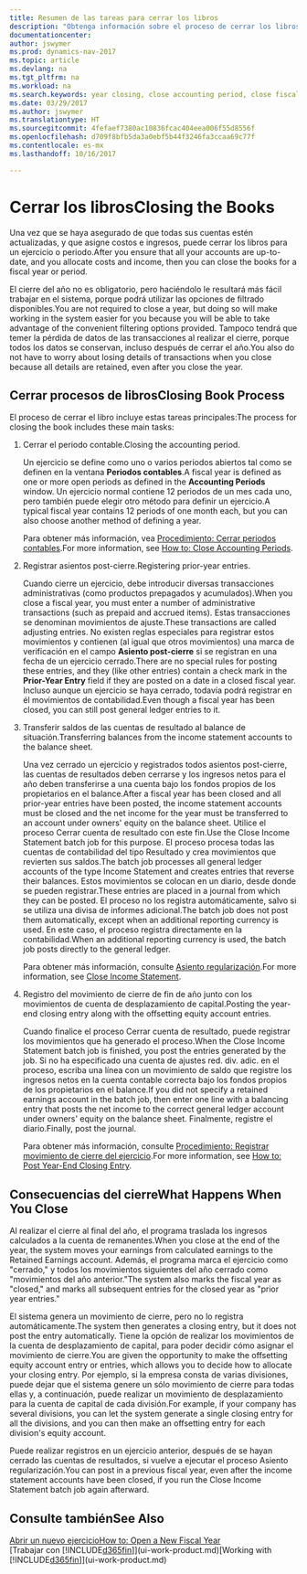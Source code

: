 ```yaml
---
title: Resumen de las tareas para cerrar los libros
description: "Obtenga información sobre el proceso de cerrar los libros de un ejercicio o periodo, y qué sucede después de cerrar al final de un ejercicio."
documentationcenter: 
author: jswymer
ms.prod: dynamics-nav-2017
ms.topic: article
ms.devlang: na
ms.tgt_pltfrm: na
ms.workload: na
ms.search.keywords: year closing, close accounting period, close fiscal year, bank account detailed trial balance
ms.date: 03/29/2017
ms.author: jswymer
ms.translationtype: HT
ms.sourcegitcommit: 4fefaef7380ac10836fcac404eea006f55d8556f
ms.openlocfilehash: d709f8bfb5da3a0ebf5b44f3246fa3ccaa69c77f
ms.contentlocale: es-mx
ms.lasthandoff: 10/16/2017

---
```

# <a name="closing-the-books"></a><span data-ttu-id="d3f54-103">Cerrar los libros</span><span class="sxs-lookup"><span data-stu-id="d3f54-103">Closing the Books</span></span>
<span data-ttu-id="d3f54-104">Una vez que se haya asegurado de que todas sus cuentas estén actualizadas, y que asigne costos e ingresos, puede cerrar los libros para un ejercicio o periodo.</span><span class="sxs-lookup"><span data-stu-id="d3f54-104">After you ensure that all your accounts are up-to-date, and you allocate costs and income, then you can close the books for a fiscal year or period.</span></span>

<span data-ttu-id="d3f54-105">El cierre del año no es obligatorio, pero haciéndolo le resultará más fácil trabajar en el sistema, porque podrá utilizar las opciones de filtrado disponibles.</span><span class="sxs-lookup"><span data-stu-id="d3f54-105">You are not required to close a year, but doing so will make working in the system easier for you because you will be able to take advantage of the convenient filtering options provided.</span></span> <span data-ttu-id="d3f54-106">Tampoco tendrá que temer la pérdida de datos de las transacciones al realizar el cierre, porque todos los datos se conservan, incluso después de cerrar el año.</span><span class="sxs-lookup"><span data-stu-id="d3f54-106">You also do not have to worry about losing details of transactions when you close because all details are retained, even after you close the year.</span></span>

## <a name="closing-book-process"></a><span data-ttu-id="d3f54-107">Cerrar procesos de libros</span><span class="sxs-lookup"><span data-stu-id="d3f54-107">Closing Book Process</span></span>
<span data-ttu-id="d3f54-108">El proceso de cerrar el libro incluye estas tareas principales:</span><span class="sxs-lookup"><span data-stu-id="d3f54-108">The process for closing the book includes these main tasks:</span></span>

1. <span data-ttu-id="d3f54-109">Cerrar el periodo contable.</span><span class="sxs-lookup"><span data-stu-id="d3f54-109">Closing the accounting period.</span></span>

    <span data-ttu-id="d3f54-110">Un ejercicio se define como uno o varios periodos abiertos tal como se definen en la ventana **Periodos contables**.</span><span class="sxs-lookup"><span data-stu-id="d3f54-110">A fiscal year is defined as one or more open periods as defined in the **Accounting Periods** window.</span></span> <span data-ttu-id="d3f54-111">Un ejercicio normal contiene 12 periodos de un mes cada uno, pero también puede elegir otro método para definir un ejercicio.</span><span class="sxs-lookup"><span data-stu-id="d3f54-111">A typical fiscal year contains 12 periods of one month each, but you can also choose another method of defining a year.</span></span>

    <span data-ttu-id="d3f54-112">Para obtener más información, vea [Procedimiento: Cerrar periodos contables](year-close-account-periods.md).</span><span class="sxs-lookup"><span data-stu-id="d3f54-112">For more information, see [How to: Close Accounting Periods](year-close-account-periods.md).</span></span>
2. <span data-ttu-id="d3f54-113">Registrar asientos post-cierre.</span><span class="sxs-lookup"><span data-stu-id="d3f54-113">Registering prior-year entries.</span></span>

    <span data-ttu-id="d3f54-114">Cuando cierre un ejercicio, debe introducir diversas transacciones administrativas (como productos prepagados y acumulados).</span><span class="sxs-lookup"><span data-stu-id="d3f54-114">When you close a fiscal year, you must enter a number of administrative transactions (such as prepaid and accrued items).</span></span> <span data-ttu-id="d3f54-115">Estas transacciones se denominan movimientos de ajuste.</span><span class="sxs-lookup"><span data-stu-id="d3f54-115">These transactions are called adjusting entries.</span></span> <span data-ttu-id="d3f54-116">No existen reglas especiales para registrar estos movimientos y contienen (al igual que otros movimientos) una marca de verificación en el campo **Asiento post-cierre** si se registran en una fecha de un ejercicio cerrado.</span><span class="sxs-lookup"><span data-stu-id="d3f54-116">There are no special rules for posting these entries, and they (like other entries) contain a check mark in the **Prior-Year Entry** field if they are posted on a date in a closed fiscal year.</span></span> <span data-ttu-id="d3f54-117">Incluso aunque un ejercicio se haya cerrado, todavía podrá registrar en él movimientos de contabilidad.</span><span class="sxs-lookup"><span data-stu-id="d3f54-117">Even though a fiscal year has been closed, you can still post general ledger entries to it.</span></span>
3. <span data-ttu-id="d3f54-118">Transferir saldos de las cuentas de resultado al balance de situación.</span><span class="sxs-lookup"><span data-stu-id="d3f54-118">Transferring balances from the income statement accounts to the balance sheet.</span></span>

    <span data-ttu-id="d3f54-119">Una vez cerrado un ejercicio y registrados todos asientos post-cierre, las cuentas de resultados deben cerrarse y los ingresos netos para el año deben transferirse a una cuenta bajo los fondos propios de los propietarios en el balance.</span><span class="sxs-lookup"><span data-stu-id="d3f54-119">After a fiscal year has been closed and all prior-year entries have been posted, the income statement accounts must be closed and the net income for the year must be transferred to an account under owners' equity on the balance sheet.</span></span> <span data-ttu-id="d3f54-120">Utilice el proceso Cerrar cuenta de resultado con este fin.</span><span class="sxs-lookup"><span data-stu-id="d3f54-120">Use the Close Income Statement batch job for this purpose.</span></span> <span data-ttu-id="d3f54-121">El proceso procesa todas las cuentas de contabilidad del tipo Resultado y crea movimientos que revierten sus saldos.</span><span class="sxs-lookup"><span data-stu-id="d3f54-121">The batch job processes all general ledger accounts of the type Income Statement and creates entries that reverse their balances.</span></span> <span data-ttu-id="d3f54-122">Estos movimientos se colocan en un diario, desde donde se pueden registrar.</span><span class="sxs-lookup"><span data-stu-id="d3f54-122">These entries are placed in a journal from which they can be posted.</span></span> <span data-ttu-id="d3f54-123">El proceso no los registra automáticamente, salvo si se utiliza una divisa de informes adicional.</span><span class="sxs-lookup"><span data-stu-id="d3f54-123">The batch job does not post them automatically, except when an additional reporting currency is used.</span></span> <span data-ttu-id="d3f54-124">En este caso, el proceso registra directamente en la contabilidad.</span><span class="sxs-lookup"><span data-stu-id="d3f54-124">When an additional reporting currency is used, the batch job posts directly to the general ledger.</span></span>

    <span data-ttu-id="d3f54-125">Para obtener más información, consulte [Asiento regularización](year-close-income-statement.md).</span><span class="sxs-lookup"><span data-stu-id="d3f54-125">For more information, see [Close Income Statement](year-close-income-statement.md).</span></span>
4. <span data-ttu-id="d3f54-126">Registro del movimiento de cierre de fin de año junto con los movimientos de cuenta de desplazamiento de capital.</span><span class="sxs-lookup"><span data-stu-id="d3f54-126">Posting the year-end closing entry along with the offsetting equity account entries.</span></span>

    <span data-ttu-id="d3f54-127">Cuando finalice el proceso Cerrar cuenta de resultado, puede registrar los movimientos que ha generado el proceso.</span><span class="sxs-lookup"><span data-stu-id="d3f54-127">When the Close Income Statement batch job is finished, you post the entries generated by the job.</span></span> <span data-ttu-id="d3f54-128">Si no ha especificado una cuenta de ajustes red. div. adic. en el proceso, escriba una línea con un movimiento de saldo que registre los ingresos netos en la cuenta contable correcta bajo los fondos propios de los propietarios en el balance.</span><span class="sxs-lookup"><span data-stu-id="d3f54-128">If you did not specify a retained earnings account in the batch job, then enter one line with a balancing entry that posts the net income to the correct general ledger account under owners' equity on the balance sheet.</span></span> <span data-ttu-id="d3f54-129">Finalmente, registre el diario.</span><span class="sxs-lookup"><span data-stu-id="d3f54-129">Finally, post the journal.</span></span>

    <span data-ttu-id="d3f54-130">Para obtener más información, consulte [Procedimiento: Registrar movimiento de cierre del ejercicio](year-how-post-year-end-close-entry.md).</span><span class="sxs-lookup"><span data-stu-id="d3f54-130">For more information, see [How to: Post Year-End Closing Entry](year-how-post-year-end-close-entry.md).</span></span>

## <a name="what-happens-when-you-close"></a><span data-ttu-id="d3f54-131">Consecuencias del cierre</span><span class="sxs-lookup"><span data-stu-id="d3f54-131">What Happens When You Close</span></span>
<span data-ttu-id="d3f54-132">Al realizar el cierre al final del año, el programa traslada los ingresos calculados a la cuenta de remanentes.</span><span class="sxs-lookup"><span data-stu-id="d3f54-132">When you close at the end of the year, the system moves your earnings from calculated earnings to the Retained Earnings account.</span></span> <span data-ttu-id="d3f54-133">Además, el programa marca el ejercicio como "cerrado," y todos los movimientos siguientes del año cerrado como "movimientos del año anterior."</span><span class="sxs-lookup"><span data-stu-id="d3f54-133">The system also marks the fiscal year as "closed," and marks all subsequent entries for the closed year as "prior year entries."</span></span>

<span data-ttu-id="d3f54-134">El sistema genera un movimiento de cierre, pero no lo registra automáticamente.</span><span class="sxs-lookup"><span data-stu-id="d3f54-134">The system then generates a closing entry, but it does not post the entry automatically.</span></span> <span data-ttu-id="d3f54-135">Tiene la opción de realizar los movimientos de la cuenta de desplazamiento de capital, para poder decidir cómo asignar el movimiento de cierre.</span><span class="sxs-lookup"><span data-stu-id="d3f54-135">You are given the opportunity to make the offsetting equity account entry or entries, which allows you to decide how to allocate your closing entry.</span></span> <span data-ttu-id="d3f54-136">Por ejemplo, si la empresa consta de varias divisiones, puede dejar que el sistema genere un sólo movimiento de cierre para todas ellas y, a continuación, puede realizar un movimiento de desplazamiento para la cuenta de capital de cada división.</span><span class="sxs-lookup"><span data-stu-id="d3f54-136">For example, if your company has several divisions, you can let the system generate a single closing entry for all the divisions, and you can then make an offsetting entry for each division's equity account.</span></span>

<span data-ttu-id="d3f54-137">Puede realizar registros en un ejercicio anterior, después de se hayan cerrado las cuentas de resultados, si vuelve a ejecutar el proceso Asiento regularización.</span><span class="sxs-lookup"><span data-stu-id="d3f54-137">You can post in a previous fiscal year, even after the income statement accounts have been closed, if you run the Close Income Statement batch job again afterward.</span></span>

## <a name="see-also"></a><span data-ttu-id="d3f54-138">Consulte también</span><span class="sxs-lookup"><span data-stu-id="d3f54-138">See Also</span></span>
[<span data-ttu-id="d3f54-139">Abrir un nuevo ejercicio</span><span class="sxs-lookup"><span data-stu-id="d3f54-139">How to: Open a New Fiscal Year</span></span>](finance-how-open-new-fiscal-year.md)  
<span data-ttu-id="d3f54-140">[Trabajar con [!INCLUDE[d365fin](includes/d365fin_md.md)]](ui-work-product.md)</span><span class="sxs-lookup"><span data-stu-id="d3f54-140">[Working with [!INCLUDE[d365fin](includes/d365fin_md.md)]](ui-work-product.md)</span></span>

